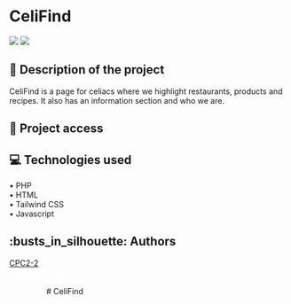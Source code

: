 <h1>CeliFind</h1>

<div display="flex">
  <img src="https://img.shields.io/badge/release date-march-green">
  <img src="https://img.shields.io/badge/status-in%20development-blue">
</div>

<h2>📖 Description of the project</h2>
<p>CeliFind is a page for celiacs where we highlight restaurants, products and recipes. It also has an information section and who we are.</p>

<h2>📁 Project access</h2>
<p></p>

<h2>💻 Technologies used</h2>
• PHP
<br>
• HTML
<br>
• Tailwind CSS
<br>
• Javascript

<h2>:busts_in_silhouette:  Authors</h2>
<a href="https://github.com/CPC2-2" decoration="none">CPC2-2</a>
<br>
<a href="https://github.com/Abrahamvsdev" style="color: white; text-decoration: none;">Abrahamvsdev</a>
<br>
<a href="https://github.com/Dani03082004" style="color: white; text-decoration: none;">Dani03082004</a>
<br>
<a href="https://github.com/jessicapb" style="color: white; text-decoration: none;">jessicapb</a>
# CeliFind
